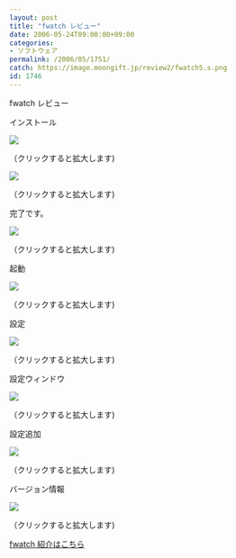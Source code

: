 ```yaml
---
layout: post
title: "fwatch レビュー"
date: 2006-05-24T09:00:00+09:00
categories:
- ソフトウェア
permalink: /2006/05/1751/
catch: https://image.moongift.jp/review2/fwatch5.s.png
id: 1746
---
```

fwatch レビュー  
<!--more-->

インストール

  

[![](https://image.moongift.jp/review2/fwatch1.s.png)](https://image.moongift.jp/review2/fwatch1.png)  
  
（クリックすると拡大します)

  

[![](https://image.moongift.jp/review2/fwatch2.s.png)](https://image.moongift.jp/review2/fwatch2.png)  
  
（クリックすると拡大します)

  

完了です。

  

[![](https://image.moongift.jp/review2/fwatch3.s.png)](https://image.moongift.jp/review2/fwatch3.png)  
  
（クリックすると拡大します)

  

起動

  

[![](https://image.moongift.jp/review2/fwatch4.s.png)](https://image.moongift.jp/review2/fwatch4.png)  
  
（クリックすると拡大します)

  

設定

  

[![](https://image.moongift.jp/review2/fwatch5.s.png)](https://image.moongift.jp/review2/fwatch5.png)  
  
（クリックすると拡大します)

  

設定ウィンドウ

  

[![](https://image.moongift.jp/review2/fwatch6.s.png)](https://image.moongift.jp/review2/fwatch6.png)  
  
（クリックすると拡大します)

  

設定追加

  

[![](https://image.moongift.jp/review2/fwatch7.s.png)](https://image.moongift.jp/review2/fwatch7.png)  
  
（クリックすると拡大します)

  

バージョン情報

  

[![](https://image.moongift.jp/review2/fwatch8.s.png)](https://image.moongift.jp/review2/fwatch8.png)  
  
（クリックすると拡大します)

  

[fwatch 紹介はこちら](http://oss.moongift.jp/intro/i-1750.html)

